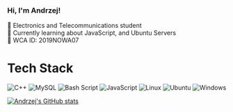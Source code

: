 <!-- My bio -->

### Hi, I'm Andrzej!

🥷 Electronics and Telecommunications student<br/>
📖 Currently learning about JavaScript, and Ubuntu Servers<br/>
🏅 WCA ID: 2019NOWA07<br/>

#  Tech Stack
![C++](https://img.shields.io/badge/c++-%2300599C.svg?style=for-the-badge&logo=c%2B%2B&logoColor=white)
![MySQL](https://img.shields.io/badge/mysql-4479A1.svg?style=for-the-badge&logo=mysql&logoColor=white)
![Bash Script](https://img.shields.io/badge/bash_script-%23121011.svg?style=for-the-badge&logo=gnu-bash&logoColor=white)
![JavaScript](https://img.shields.io/badge/javascript-%23323330.svg?style=for-the-badge&logo=javascript&logoColor=%23F7DF1E)
![Linux](https://img.shields.io/badge/Linux-FCC624?style=for-the-badge&logo=linux&logoColor=black)
![Ubuntu](https://img.shields.io/badge/Ubuntu-E95420?style=for-the-badge&logo=ubuntu&logoColor=white)
![Windows](https://img.shields.io/badge/Windows-0078D6?style=for-the-badge&logo=windows&logoColor=white)


[![Andrzej's GitHub stats](https://github-readme-stats.vercel.app/api?username=NowakAndrzej283&show_icons=true&theme=radical)](https://github.com/NowakAndrzej283/github-readme-stats)
